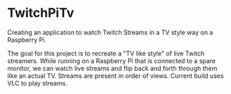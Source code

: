 # TwitchPiTv
 
Creating an application to watch Twitch Streams in a TV style way on a Raspberry Pi.

The goal for this project is to recreate a "TV like style" of live Twitch streamers. While running on a Raspberry Pi that is connected to a spare monitor, we can watch live streams and flip back and forth through them like an actual TV. 
Streams are present in order of views.
Current build uses VLC to play streams.
